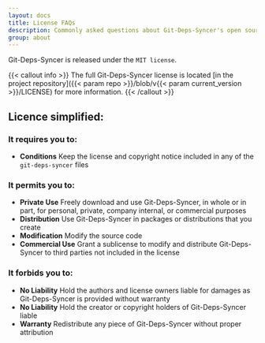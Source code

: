 ```yaml
---
layout: docs
title: License FAQs
description: Commonly asked questions about Git-Deps-Syncer's open source license.
group: about
---
```


Git-Deps-Syncer is released under the `MIT license`.

{{< callout info >}}
The full Git-Deps-Syncer license is located [in the project repository]({{< param repo >}}/blob/v{{< param current_version >}}/LICENSE) for more information.
{{< /callout >}}

## Licence simplified:

### It requires you to:

- <strong class="d-sm-inline-block p-1 me-2 mb-001 mb-lg-1 rounded-3 masthead-note">Conditions</strong> Keep the license and copyright notice included in any of the `git-deps-syncer` files

### It permits you to:

 - <strong class="d-sm-inline-block p-1 me-2 mb-1 mb-lg-0 rounded-3 masthead-ok">Private Use</strong> Freely download and use Git-Deps-Syncer, in whole or in part, for personal, private, company internal, or commercial purposes
 - <strong class="d-sm-inline-block p-1 me-2 mb-1 mb-lg-0 rounded-3 masthead-ok">Distribution</strong> Use Git-Deps-Syncer in packages or distributions that you create
 - <strong class="d-sm-inline-block p-1 me-2 mb-1 mb-lg-0 rounded-3 masthead-ok">Modification</strong> Modify the source code
 - <strong class="d-sm-inline-block p-1 me-2 mb-1 mb-lg-0 rounded-3 masthead-ok">Commercial Use</strong> Grant a sublicense to modify and distribute Git-Deps-Syncer to third parties not included in the license

### It forbids you to:

 - <strong class="d-sm-inline-block p-1 me-2 mb-1 mb-lg-0 rounded-3 masthead-warning">No Liability</strong> Hold the authors and license owners liable for damages as Git-Deps-Syncer is provided without warranty
 - <strong class="d-sm-inline-block p-1 me-2 mb-1 mb-lg-0 rounded-3 masthead-warning">No Liability</strong> Hold the creator or copyright holders of Git-Deps-Syncer liable
 - <strong class="d-sm-inline-block p-1 me-2 mb-1 mb-lg-0 rounded-3 masthead-warning">Warranty</strong> Redistribute any piece of Git-Deps-Syncer without proper attribution

